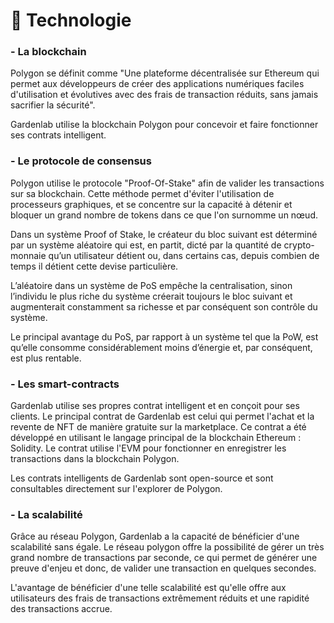 # 💾 Technologie

### - La blockchain

Polygon se définit comme "Une plateforme décentralisée sur Ethereum qui permet aux développeurs de créer des applications numériques faciles d'utilisation et évolutives avec des frais de transaction réduits, sans jamais sacrifier la sécurité".

Gardenlab utilise la blockchain Polygon pour concevoir et faire fonctionner ses contrats intelligent.&#x20;

### - Le protocole de consensus

Polygon utilise le protocole "Proof-Of-Stake" afin de valider les transactions sur sa blockchain. Cette méthode permet d'éviter l'utilisation de processeurs graphiques, et se concentre sur la capacité à détenir et bloquer un grand nombre de tokens dans ce que l'on surnomme un nœud.

Dans un système Proof of Stake, le créateur du bloc suivant est déterminé par un système aléatoire qui est, en partit, dicté par la quantité de crypto-monnaie qu’un utilisateur détient ou, dans certains cas, depuis combien de temps il détient cette devise particulière.

L’aléatoire dans un système de PoS empêche la centralisation, sinon l’individu le plus riche du système créerait toujours le bloc suivant et augmenterait constamment sa richesse et par conséquent son contrôle du système.

Le principal avantage du PoS, par rapport à un système tel que la PoW, est qu’elle consomme considérablement moins d’énergie et, par conséquent, est plus rentable.

### - Les smart-contracts

Gardenlab utilise ses propres contrat intelligent et en conçoit pour ses clients. Le principal contrat de Gardenlab est celui qui permet l'achat et la revente de NFT de manière gratuite sur la marketplace. Ce contrat a été développé en utilisant le langage principal de la blockchain Ethereum : Solidity. Le contrat utilise l'EVM pour fonctionner en enregistrer les transactions dans la blockchain Polygon.&#x20;

Les contrats intelligents de Gardenlab sont open-source et sont consultables directement sur l'explorer de Polygon.

### - La scalabilité

Grâce au réseau Polygon, Gardenlab a la capacité de bénéficier d'une scalabilité sans égale. Le réseau polygon offre la possibilité de gérer un très grand nombre de transactions par seconde, ce qui permet de générer une preuve d'enjeu et donc, de valider une transaction en quelques secondes.

L'avantage de bénéficier d'une telle scalabilité est qu'elle offre aux utilisateurs des frais de transactions extrêmement réduits et une rapidité des transactions accrue.
